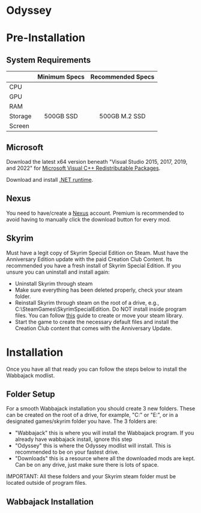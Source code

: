 # Odyssey

# Pre-Installation
## System Requirements
|  | Minimum Specs | Recommended Specs |
| :--- | :------: | :------: |
| CPU |  | |
| GPU |  |  |
| RAM |  |  |
| Storage | 500GB SSD | 500GB M.2 SSD |
| Screen |  |  |
## Microsoft
Download the latest x64 version beneath "Visual Studio 2015, 2017, 2019, and 2022" for [Microsoft Visual C++ Redistributable Packages](https://learn.microsoft.com/en-us/cpp/windows/latest-supported-vc-redist?view=msvc-170).

Download and install [.NET runtime](https://dotnet.microsoft.com/en-us/download).
## Nexus
You need to have/create a [Nexus](https://www.nexusmods.com/) account. Premium is recommended to avoid having to manually click the download button for every mod.
## Skyrim
Must have a legit copy of Skyrim Special Edition on Steam.
Must have the Anniversary Edition update with the paid Creation Club Content.
Its recommended you have a fresh install of Skyrim Special Edition. If you unsure you can uninstall and install again:
- Uninstall Skyrim through steam
- Make sure everything has been deleted properly, check your steam folder.
- Reinstall Skyrim through steam on the root of a drive, e.g., C:\SteamGames\SkyrimSpecialEdition. Do NOT install inside program files. You can follow [this](https://github.com/LostDragonist/steam-library-setup-tool/wiki/Usage-Guide) guide to create or move your steam library.
- Start the game to create the necessary default files and install the Creation Club content that comes with the Anniversary Update.
# Installation
Once you have all that ready you can follow the steps below to install the Wabbajack modlist.
## Folder Setup
For a smooth Wabbajack installation you should create 3 new folders. These can be created on the root of a drive, for example, "C:" or "E:", or in a designated games/skyrim folder you have. The 3 folders are:
- "Wabbajack" this is where you will install the Wabbajack program. If you already have wabbajack install, ignore this step
- "Odyssey" this is where the Odyssey modlist will install. This is recommended to be on your fastest drive.
- "Downloads" this is a resource where all the downloaded mods are kept. Can be on any drive, just make sure there is lots of space.

IMPORTANT: All these folders and your Skyrim steam folder must be located outside of program files.
## Wabbajack Installation

